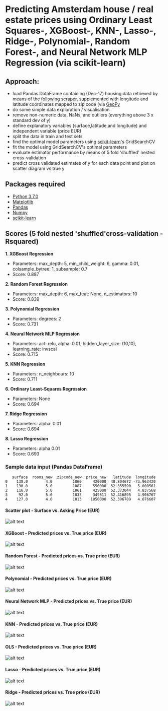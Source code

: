 # Predicting Amsterdam house / real estate prices using Ordinary Least Squares-, XGBoost-, KNN-, Lasso-, Ridge-, Polynomial-, Random Forest-, and Neural Network MLP Regression (via scikit-learn)

## Approach:

- load Pandas DataFrame containing (Dec-17) housing data retrieved by means of the [following scraper](https://github.com/Weesper1985/Funda-Scraper), supplemented with longitude and latitude coordinates mapped to zip code (via [GeoPy](https://geopy.readthedocs.io/en/1.10.0/#)
- do some simple data exploration / visualisation
- remove non-numeric data, NaNs, and outliers (everything above 3 x standard dev of y)
- define explanatory variables (surface,latitude,and longitude) and independent variable (price EUR)
- split the data in train and test sets 
- find the optimal model parameters using [scikit-learn](http://scikit-learn.org/stable/)'s GridSearchCV
- fit the model using GridSearchCV's optimal parameters
- evaluate estimator performance by means of 5 fold 'shuffled' nested cross-validation
- predict cross validated estimates of y for each data point and plot on scatter diagram vs true y

## Packages required

- [Python 3.7.0](https://www.python.org/downloads/)
- [Matplotlib](https://matplotlib.org/)
- [Pandas](https://pandas.pydata.org/)
- [Numpy](https://docs.scipy.org/doc/)
- [scikit-learn](http://scikit-learn.org/stable/)

## Scores (5 fold nested 'shuffled'cross-validation - Rsquared)

**1. XGBoost Regression**											                                            
  * Parameters: max_depth: 5, min_child_weight: 6, gamma: 0.01, colsample_bytree: 1, subsample: 0.7
  * Score: 0.887	

**2. Random Forest Regression**        									                                   
  * Parameters: max_depth: 6, max_feat: None, n_estimators: 10
  * Score:  0.839

**3. Polynomial Regression**                                							
  * Parameters: degrees: 2
  * Score: 0.731
  
**4. Neural Network MLP Regression** 				     					
  * Parameters: act: relu, alpha: 0.01, hidden_layer_size: (10,10), learning_rate: invscal
  * Score: 0.715
  
**5. KNN Regression**                                      							
  * Parameters: n_neighbours: 10
  * Score: 0.711
  
**6. Ordinary Least-Squares Regression**                                    				
  * Parameters: None
  * Score: 0.694
  
**7. Ridge Regression** 		                                        				
  * Parameters: alpha: 0.01
  * Score: 0.694
  
**8. Lasso Regression**                                        	 					
  * Parameters: alpha 0.01
  * Score: 0.693

### Sample data input (Pandas DataFrame)
```
   surface  rooms_new  zipcode_new  price_new   latitude  longitude
0    138.0        4.0         1060     420000  40.804672 -73.963420
1    130.0        5.0         1087     550000  52.355590   5.000561
2    116.0        5.0         1061     425000  52.373044   4.837568
3     92.0        5.0         1035     349511  52.416895   4.906767
4    127.0        4.0         1013    1050000  52.396789   4.876607
```

#### Scatter plot - Surface vs. Asking Price (EUR)

![alt text](https://github.com/Weesper1985/Predicting_real_estate_prices_using_scikit-learn/blob/master/Scatter.png)

#### XGBoost - Predicted prices vs. True price (EUR)

![alt text](https://github.com/Weesper1985/Predicting_real_estate_prices_using_scikit-learn/blob/master/XGB.png)

#### Random Forest - Predicted prices vs. True price (EUR)

![alt text](https://github.com/Weesper1985/Predicting_real_estate_prices_using_scikit-learn/blob/master/Forest.png)

#### Polynomial - Predicted prices vs. True price (EUR)

![alt text](https://github.com/Weesper1985/Predicting_real_estate_prices_using_scikit-learn/blob/master/Poly.png)

#### Neural Network MLP - Predicted prices vs. True price (EUR)

![alt text](https://github.com/Weesper1985/Predicting_real_estate_prices_using_scikit-learn/blob/master/MLP.png)

#### KNN - Predicted prices vs. True price (EUR)

![alt text](https://github.com/Weesper1985/Predicting_real_estate_prices_using_scikit-learn/blob/master/KNN.png)

#### OLS - Predicted prices vs. True price (EUR)

![alt text](https://github.com/Weesper1985/Predicting_real_estate_prices_using_scikit-learn/blob/master/OLS.png)

#### Lasso - Predicted prices vs. True price (EUR)

![alt text](https://github.com/Weesper1985/Predicting_real_estate_prices_using_scikit-learn/blob/master/Lasso.png)

#### Ridge - Predicted prices vs. True price (EUR)

![alt text](https://github.com/Weesper1985/Predicting_real_estate_prices_using_scikit-learn/blob/master/Ridge.png)

